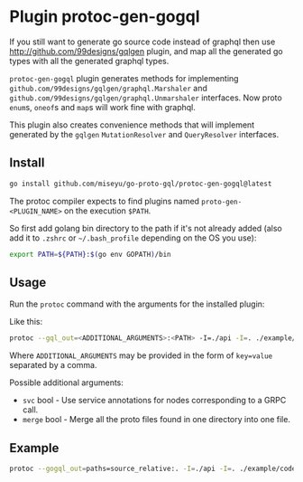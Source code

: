 # Plugin protoc-gen-gogql

If you still want to generate go source code instead of graphql then use
http://github.com/99designs/gqlgen plugin, and map all the generated go types with all the generated graphql types.

`protoc-gen-gogql` plugin generates methods for implementing
`github.com/99designs/gqlgen/graphql.Marshaler` and `github.com/99designs/gqlgen/graphql.Unmarshaler` interfaces. Now proto `enum`s, `oneof`s and `map`s will work fine with graphql.

This plugin also creates convenience methods that will implement generated by the `gqlgen` `MutationResolver` and `QueryResolver` interfaces.

## Install

```sh
go install github.com/miseyu/go-proto-gql/protoc-gen-gogql@latest
```

The protoc compiler expects to find plugins named `proto-gen-<PLUGIN_NAME>` on the execution `$PATH`.

So first add golang bin directory to the path if it's not already added (also add it to `.zshrc` or `~/.bash_profile` depending on the OS you use):

```sh
export PATH=${PATH}:$(go env GOPATH)/bin
```

## Usage
Run the `protoc` command with the arguments for the installed plugin:

Like this:

```sh
protoc --gql_out=<ADDITIONAL_ARGUMENTS>:<PATH> -I=./api -I=. ./example/codegen/api/pb/*.proto
```

Where `ADDITIONAL_ARGUMENTS` may be provided in the form of `key=value` separated by a comma.

Possible additional arguments:
- `svc` bool - Use service annotations for nodes corresponding to a GRPC call.
- `merge` bool - Merge all the proto files found in one directory into one file.

## Example
```sh
protoc --gogql_out=paths=source_relative:. -I=./api -I=. ./example/codegen/api/pb/*.proto
```
